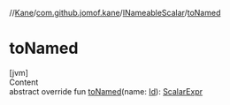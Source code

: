 //[Kane](../../index.md)/[com.github.jomof.kane](../index.md)/[INameableScalar](index.md)/[toNamed](to-named.md)



# toNamed  
[jvm]  
Content  
abstract override fun [toNamed](to-named.md)(name: [Id](../../com.github.jomof.kane.impl/index.md#%5Bcom.github.jomof.kane.impl%2FId%2F%2F%2FPointingToDeclaration%2F%5D%2FClasslikes%2F-2050809013)): [ScalarExpr](../-scalar-expr/index.md)  



